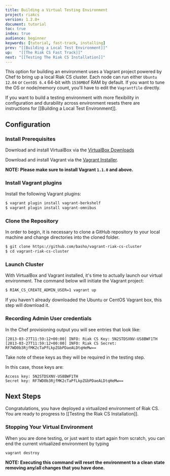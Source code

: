 ```yaml
---
title: Building a Virtual Testing Environment
project: riakcs
version: 1.2.0+
document: tutorial
toc: true
index: true
audience: beginner
keywords: [tutorial, fast-track, installing]
prev: "[[Building a Local Test Environment]]"
up:   "[[The Riak CS Fast Track]]"
next: "[[Testing The Riak CS Installation]]"
---
```


This option for building an environment uses a Vagrant project powered by Chef
to bring up a local Riak CS cluster. Each node can run either `Ubuntu 12.04`
or `CentOS 6.4` 64-bit with `1536MB`of RAM by default. If you want to tune the
OS or node/memory count, you'll have to edit the `Vagrantfile` directly.

If you want to build a testing environment with more flexibility in
configuration and durability across environment resets there are instructions
for [[Building a Local Test Environment]].

## Configuration

### Install Prerequisites

Download and install VirtualBox via the [VirtualBox
Downloads](https://www.virtualbox.org/wiki/Downloads)

Download and install Vagrant via the [Vagrant
Installer](http://downloads.vagrantup.com/).

**NOTE: Please make sure to install Vagrant `1.1.0` and above.**

### Install Vagrant plugins

Install the following Vagrant plugins:

```bash
$ vagrant plugin install vagrant-berkshelf
$ vagrant plugin install vagrant-omnibus
```

### Clone the Repository

In order to begin, it is necessary to clone a GitHub repository to your local
machine and change directories into the cloned folder.

``` bash
$ git clone https://github.com/basho/vagrant-riak-cs-cluster
$ cd vagrant-riak-cs-cluster
```

### Launch Cluster

With VirtualBox and Vagrant installed, it's time to actually launch our
virtual environment. The command below will initiate the Vagrant project:

``` bash
$ RIAK_CS_CREATE_ADMIN_USER=1 vagrant up
```

If you haven't already downloaded the Ubuntu or CentOS Vagrant box, this step
will download it.

### Recording Admin User credentials

In the Chef provisioning output you will see entries that look like:

```
[2013-03-27T11:59:12+00:00] INFO: Riak CS Key: 5N2STDSXNV-US8BWF1TH
[2013-03-27T11:59:12+00:00] INFO: Riak CS Secret: RF7WD0b3RjfMK2cTaPfLkpZGbPDaeALDtqHeMw==
```

Take note of these keys as they will be required in the testing step.

In this case, those keys are:

    Access key: 5N2STDSXNV-US8BWF1TH
    Secret key: RF7WD0b3RjfMK2cTaPfLkpZGbPDaeALDtqHeMw==

## Next Steps

Congratulations, you have deployed a virtualized environment of Riak CS.  You
are ready to progress to [[Testing the Riak CS Installation]].

### Stopping Your Virtual Environment

When you are done testing, or just want to start again from scratch, you can
end the current virtualized environment by typing

    vagrant destroy

**NOTE: Executing this command will reset the environment to a clean state
removing any/all changes that you have done.**
